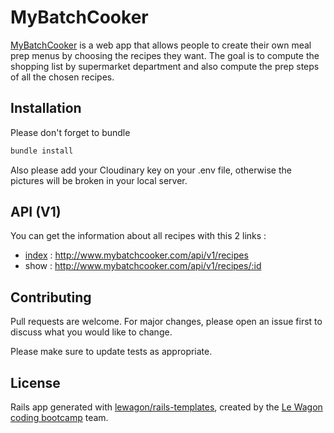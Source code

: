 # MyBatchCooker

[MyBatchCooker](http://www.mybatchcooker.com) is a web app that allows people to create their own meal prep menus by choosing the recipes they want. The goal is to compute the shopping list by supermarket department and also compute the prep steps of all the chosen recipes.

## Installation

Please don't forget to bundle

```bash
bundle install
```

Also please add your Cloudinary key on your .env file, otherwise the pictures will be broken in your local server.

## API (V1)

You can get the information about all recipes with this 2 links :
 - [index](http://www.mybatchcooker.com/api/v1/recipes) : http://www.mybatchcooker.com/api/v1/recipes
 - show : http://www.mybatchcooker.com/api/v1/recipes/:id


## Contributing
Pull requests are welcome. For major changes, please open an issue first to discuss what you would like to change.

Please make sure to update tests as appropriate.

## License

Rails app generated with [lewagon/rails-templates](https://github.com/lewagon/rails-templates), created by the [Le Wagon coding bootcamp](https://www.lewagon.com) team.
